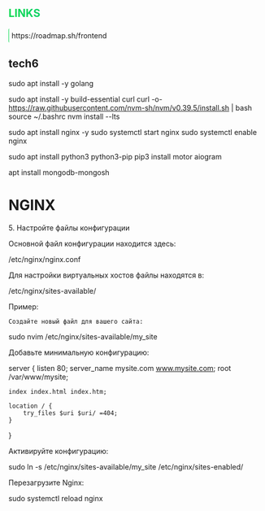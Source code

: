 <section>
<h2 style="background: linear-gradient(90deg, #0BDA51, #1e90ff); -webkit-background-clip: text; color: transparent;">
    LINKS
</h2>

<p style="padding: 5px; border-radius: 2px; border-left: 1px solid #0BDA51">
https://roadmap.sh/frontend
</p>

<h1>tech6</h1>
sudo apt install -y golang

sudo apt install -y build-essential curl
curl -o- https://raw.githubusercontent.com/nvm-sh/nvm/v0.39.5/install.sh | bash
source ~/.bashrc
nvm install --lts

sudo apt install nginx -y
sudo systemctl start nginx
sudo systemctl enable nginx

sudo apt install python3 python3-pip
pip3 install motor aiogram

apt install mongodb-mongosh


</section>

<meta property="og:image" content="/logo.png" />
    <meta
      property="og:title"
      content="RustStats.io - Rust Leaderboards and User Stats"
    />
    <meta
      property="og:description"
      content="Rust stats and leaderboards. View anyone's stats for the game of Rust. Kills, deaths, gathered materials and more! Only @ ruststats.io"
    />



<h1>NGINX</h1>
5. Настройте файлы конфигурации

Основной файл конфигурации находится здесь:

/etc/nginx/nginx.conf

Для настройки виртуальных хостов файлы находятся в:

/etc/nginx/sites-available/

Пример:

    Создайте новый файл для вашего сайта:

sudo nvim /etc/nginx/sites-available/my_site

Добавьте минимальную конфигурацию:

server {
    listen 80;
    server_name mysite.com www.mysite.com;
    root /var/www/mysite;

    index index.html index.htm;

    location / {
        try_files $uri $uri/ =404;
    }
}

Активируйте конфигурацию:

sudo ln -s /etc/nginx/sites-available/my_site /etc/nginx/sites-enabled/

Перезагрузите Nginx:

sudo systemctl reload nginx
